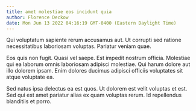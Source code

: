 ```yaml
---
title: amet molestiae eos incidunt quia
author: Florence Deckow
date: Mon Jun 13 2022 04:16:19 GMT-0400 (Eastern Daylight Time)
---
```

Qui voluptatum sapiente rerum accusamus aut. Ut corrupti sed ratione necessitatibus laboriosam voluptas. Pariatur veniam quae.

 Eos quis non fugit. Quasi vel saepe. Est impedit nostrum officia. Molestiae qui ea laborum omnis laboriosam adipisci molestiae. Qui harum dolore aut illo dolorem ipsam. Enim dolores ducimus adipisci officiis voluptates sit atque voluptate ea.

 Sed natus ipsa delectus ea est quos. Ut dolorem est velit voluptas et est. Sed qui est amet pariatur alias ex quam voluptas rerum. Id repellendus blanditiis et porro.